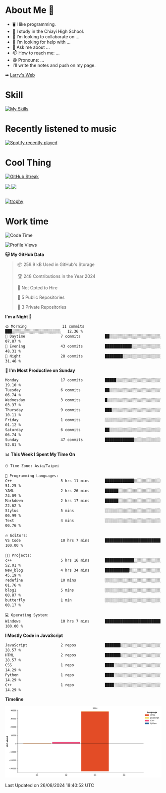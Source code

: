 # About Me 👋

- 🖥  I like programming.
- 🏫 I study in the Chiayi High School.
- 👯 I’m looking to collaborate on ...
- 🤔 I’m looking for help with ...
- 💬 Ask me about ...
- 📫 How to reach me: ...
- 😄 Pronouns: ...
- I'll write the notes and push on my page.

➡︎ [Larry's Web](https://larryeng.github.io/)

# Skill
[![My Skills](https://skillicons.dev/icons?i=blender,arduino,vscode,visualstudio,pr,github,git,c,cpp,py,html,css,js)](https://skillicons.dev)
# Recently listened to music

[![Spotify recently played](https://spotify-recently-played-readme.vercel.app/api?user=31mqyfrlvkyusmaxegq4pvoow5we)](https://open.spotify.com/user/31mqyfrlvkyusmaxegq4pvoow5we)

# Cool Thing

[![GitHub Streak](https://streak-stats.demolab.com/?user=Larryeng&theme=holi-theme)](https://git.io/streak-stats)

<a href="https://github.com/anuraghazra/github-readme-stats">
  <img height=200 align="center" src="https://github-readme-stats.vercel.app/api?username=Larryeng&theme=github_dark&rank_icon=github" />
</a>
<a href="https://github.com/anuraghazra/convoychat">
  <img height=200 align="center" src="https://github-readme-stats.vercel.app/api/top-langs?username=Larryeng&layout=compact&langs_count=8&card_width=320&theme=github_dark" />
</a>

<br>

<br>

[![trophy](https://github-profile-trophy.vercel.app/?username=Larryeng&theme=darkhub)](https://github.com/ryo-ma/github-profile-trophy)
# Work time
<!--START_SECTION:waka-->
![Code Time](http://img.shields.io/badge/Code%20Time-230%20hrs%208%20mins-blue)

![Profile Views](http://img.shields.io/badge/Profile%20Views-0-blue)

**🐱 My GitHub Data** 

> 📦 259.9 kB Used in GitHub's Storage 
 > 
> 🏆 248 Contributions in the Year 2024
 > 
> 🚫 Not Opted to Hire
 > 
> 📜 5 Public Repositories 
 > 
> 🔑 3 Private Repositories 
 > 
**I'm a Night 🦉** 

```text
🌞 Morning                11 commits          ███░░░░░░░░░░░░░░░░░░░░░░   12.36 % 
🌆 Daytime                7 commits           ██░░░░░░░░░░░░░░░░░░░░░░░   07.87 % 
🌃 Evening                43 commits          ████████████░░░░░░░░░░░░░   48.31 % 
🌙 Night                  28 commits          ████████░░░░░░░░░░░░░░░░░   31.46 % 
```
📅 **I'm Most Productive on Sunday** 

```text
Monday                   17 commits          █████░░░░░░░░░░░░░░░░░░░░   19.10 % 
Tuesday                  6 commits           ██░░░░░░░░░░░░░░░░░░░░░░░   06.74 % 
Wednesday                3 commits           █░░░░░░░░░░░░░░░░░░░░░░░░   03.37 % 
Thursday                 9 commits           ███░░░░░░░░░░░░░░░░░░░░░░   10.11 % 
Friday                   1 commits           ░░░░░░░░░░░░░░░░░░░░░░░░░   01.12 % 
Saturday                 6 commits           ██░░░░░░░░░░░░░░░░░░░░░░░   06.74 % 
Sunday                   47 commits          █████████████░░░░░░░░░░░░   52.81 % 
```


📊 **This Week I Spent My Time On** 

```text
🕑︎ Time Zone: Asia/Taipei

💬 Programming Languages: 
C++                      5 hrs 11 mins       █████████████░░░░░░░░░░░░   51.25 % 
YAML                     2 hrs 26 mins       ██████░░░░░░░░░░░░░░░░░░░   24.09 % 
Markdown                 2 hrs 17 mins       ██████░░░░░░░░░░░░░░░░░░░   22.62 % 
Stylus                   5 mins              ░░░░░░░░░░░░░░░░░░░░░░░░░   00.99 % 
Text                     4 mins              ░░░░░░░░░░░░░░░░░░░░░░░░░   00.76 % 

🔥 Editors: 
VS Code                  10 hrs 7 mins       █████████████████████████   100.00 % 

🐱‍💻 Projects: 
c++                      5 hrs 16 mins       █████████████░░░░░░░░░░░░   52.01 % 
New_blog                 4 hrs 34 mins       ███████████░░░░░░░░░░░░░░   45.19 % 
redefine                 10 mins             ░░░░░░░░░░░░░░░░░░░░░░░░░   01.76 % 
blog1                    5 mins              ░░░░░░░░░░░░░░░░░░░░░░░░░   00.87 % 
butterfly                1 min               ░░░░░░░░░░░░░░░░░░░░░░░░░   00.17 % 

💻 Operating System: 
Windows                  10 hrs 7 mins       █████████████████████████   100.00 % 
```

**I Mostly Code in JavaScript** 

```text
JavaScript               2 repos             ███████░░░░░░░░░░░░░░░░░░   28.57 % 
HTML                     2 repos             ███████░░░░░░░░░░░░░░░░░░   28.57 % 
CSS                      1 repo              ████░░░░░░░░░░░░░░░░░░░░░   14.29 % 
Python                   1 repo              ████░░░░░░░░░░░░░░░░░░░░░   14.29 % 
C++                      1 repo              ████░░░░░░░░░░░░░░░░░░░░░   14.29 % 
```



**Timeline**

![Lines of Code chart](https://raw.githubusercontent.com/Larryeng/Larryeng/main/assets/bar_graph.png)


 Last Updated on 26/08/2024 18:40:52 UTC
<!--END_SECTION:waka-->
